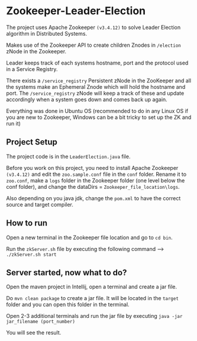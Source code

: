 # Zookeeper-Leader-Election

The project uses Apache Zookeeper `(v3.4.12)` to solve Leader Election algorithm in Distributed Systems.

Makes use of the Zookeeper API to create children Znodes in `/election` zNode in the Zookeeper.

Leader keeps track of each systems hostname, port and the protocol used in a Service Registry.

There exists a `/service_registry` Persistent zNode in the ZooKeeper and all the systems make an Ephemeral Znode which will hold the hostname and port.
The `/service_registry` zNode will keep a track of these and update accordingly when a system goes down and comes back up again.

Everything was done in Ubuntu OS (recommended to do in any Linux OS if you are new to Zookeeper, Windows can be a bit tricky to set up the ZK and run it)

## Project Setup

The project code is in the `LeaderElection.java` file.

Before you work on this project, you need to install Apache Zookeeper `(v3.4.12)` and edit the `zoo.sample.conf` file in the `conf` folder.
Rename it to `zoo.conf`, make a `logs` folder in the Zookeeper folder (one level below the conf folder), and change the dataDirs = `Zookeeper_file_location\logs`.

Also depending on you java jdk, change the `pom.xml` to have the correct source and target compiler.

## How to run

Open a new terminal in the Zookeeper file location and go to `cd bin`.

Run the `zkServer.sh` file by executing the following command --> `./zkServer.sh start`

## Server started, now what to do?

Open the maven project in Intellij, open a terminal and create a jar file.

Do `mvn clean package` to create a jar file. It will be located in the `target` folder and you can open this folder in the terminal.

Open 2-3 additional terminals and run the jar file by executing `java -jar jar_filename (port_number)` 

You will see the result.